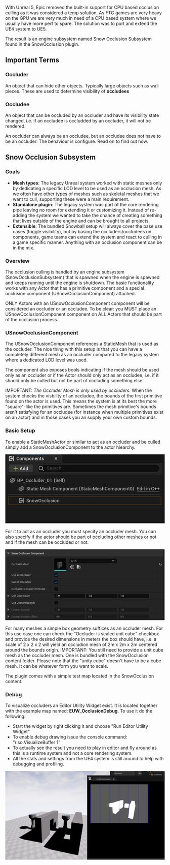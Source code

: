 With Unreal 5, Epic removed the built-in support for CPU based occlusion culling as it was considered a temp solution.
As FTG games are very heavy on the GPU we are very much in need of a CPU based system where we usually have more perf to spare. The solution was to port and extend the UE4 system to UE5.

The result is an engine subsystem named Snow Occlusion Subsystem found in the SnowOcclusion plugin.

## Important Terms
### Occluder
An object that can hide other objects. Typically large objects such as wall pieces. These are used to determine visibility of **occludees**

### Occludee
An object that can be occluded by an occluder and have its visibility state changed, i.e. if an occludee is occludded by an occluder, it will not be rendered.

An occluder can always be an occludee, but an occludee does not have to be an occluder. The behaviour is configure. Read on to find out how.

## Snow Occlusion Subsystem
### Goals
* **Mesh types**: The legacy Unreal system worked with static meshes only by dedicating a specific LOD level to be used as an occlusion mesh. As we often have other types of meshes such as skeletal meshes that we want to cull, supporting these were a main requirement.
* **Standalone plugin**: The legacy system was part of the core rendering pipe leaving no room for extending it or customizing it. Instead of re-adding the system we wanted to take the chance of creating something that lives outside of the engine and can be brought to all projects.
* **Extensible**: The bundled Snowball setup will always cover the base use cases (toggle visibility), but by basing the occluders/occludees on components, game teams can extend the system and react to culling in a game specific manner. Anything with an occlusion component can be in the mix.

### Overview
The occlusion culling is handled by an engine subsystem (SnowOcclusionSubsystem) that is spawned when the engine is spawned and keeps running until the engine is shutdown.
The basic functionality works with any Actor that has a primitive component and a special occlusion component (USnowOcclusionComponent) attached.

ONLY Actors with an USnowOcclusionComponent component will be considered an occluder or an occludee. To be clear: you MUST place an USnowOcclusionComponent component on ALL Actors that should be part of the occlusion process.

### USnowOcclusionComponent
The USnowOcclusionComponent references a StaticMesh that is used as the occluder. The nice thing with this setup is that you can have a completely different mesh as an occluder compared to the legacy system where a dedicated LOD level was used.

The component also exposes bools indicating if the mesh should be used only as an occluder or if the Actor should only act as an occludee, i.e. if it should only be culled but not be part of occluding something else.

IMPORTANT: *The Occluder Mesh is only used by occluders*. When the system checks the visbility of an occludee, the bounds of the first primitive found on the actor is used. This means the system is at its best the more "square"-like the primitives are. Sometimes the mesh primitive's bounds aren't satisfying for an occludee (for instance when multiple primitives exist on an actor) and in those cases you an supply your own custom bounds.

### Basic Setup
To enable a StaticMeshActor or similar to act as an occluder and be culled simply add a SnowOcclusionComponent to the actor hiearchy.

![SnowOcclusionComponent](_attachements/SnowOcclusionComponent.png)

For it to act as an occluder you must specify an occluder mesh. You can also specify if the actor should be part of occluding other meshes or not and if the mesh can be occluded or not.

![SnowOcclusionComponent Properties](_attachements/SnowOcclusionComponent_Properties.png)

For many meshes a simple box geometry suffices as an occluder mesh. For this use case one can check the "Occluder is scaled unit cube" checkbox and provide the desired dimensions in meters the box should have, i.e. a scale of 2 x 2 x 2 will yield an occludion mesh of 2m x 2m x 2m centered around the bounds origin.
IMPORTANT: You still need to provide a unit cube mesh as the occluder mesh. One is bundled with the SnowOcclusion content folder. 
Please note that the "unity cube" doesn't have to be a cube mesh. It can be whatever form you want to scale.

The plugin comes with a simple test map located in the SnowOcclusion content.

### Debug
To visualize occluders an Editor Utility Widget exist. It is located together with the example map named: **EUW_OcclusionDebug**. To use it do the following:
* Start the widget by right clicking it and choose "Run Editor Utility Widget"
* To enable debug drawing issue the console command: "r.so.VisualizeBuffer 1"
* To actually see the result you need to play in editor and fly around as this is a runtime system and not a core rendering system.
* All the stats and settings from the UE4 system is still around to help with debugging and profiling.

![SnowOcclusionComponent Debug](_attachements/SnowOcclusionCulling_Debug.png)

